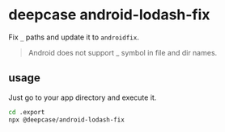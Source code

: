 # deepcase android-lodash-fix

Fix `_` paths and update it to `androidfix`.

> Android does not support _ symbol in file and dir names.

## usage

Just go to your app directory and execute it.

```sh
cd .export
npx @deepcase/android-lodash-fix
```
